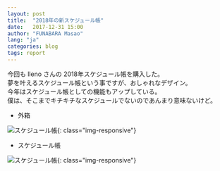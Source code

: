 ```yaml
---
layout: post
title:  "2018年の新スケジュール帳"
date:   2017-12-31 15:00
author: "FUNABARA Masao"
lang: "ja"
categories: blog
tags: report
---
```


今回も lleno さんの 2018年スケジュール帳を購入した。  
夢を叶えるスケジュール帳という事ですが、おしゃれなデザイン。  
今年はスケジュール帳としての機能もアップしている。  
僕は、そこまでキチキチなスケジュールでないのであんまり意味ないけど。

* 外箱

![スケジュール帳](https://lh3.googleusercontent.com/1EMvCmF80VBJgmBLZPFWvi5qLXA8q8IeO9w6egSr25NS6Jrvr6Gp5XEU5a14c_SLj8MKhbpVOiE1HCnFfY1VLXHmuTBu9SILEvLLL-KhOEOFRQ6ZZIOi2GiMsVAN586PsFrQzY-zxQ=w375-h662-no){: class="img-responsive"}


* スケジュール帳

![スケジュール帳](https://lh3.googleusercontent.com/pKB1PDqf7TKRWwtmyTfZk66oWj04UVR_k-UoqsL6G5coOoR3dE9A28PqVYje_kzzH9Stwp4wuHSE4l72P9v7iRhFvbMkkbUMlqs6mu4z3tG7OoGkB8-Uy554vdIovrVN2Qddedib5A=w375-h662-no){: class="img-responsive"}
